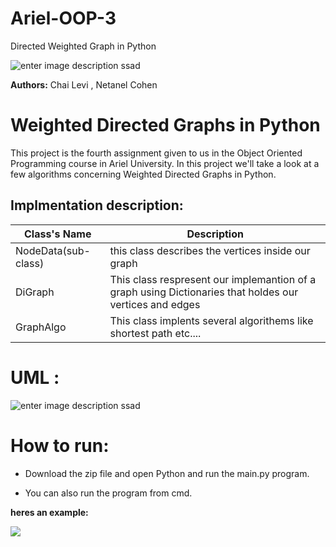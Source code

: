 # Ariel-OOP-3
Directed Weighted Graph in Python

![enter image description ssad](https://sites.google.com/a/afridar.ort.org.il/python/_/rsrc/1563114502427/home/python.jpg)

**Authors:** Chai Levi , Netanel Cohen

# Weighted Directed Graphs in Python
This project is the fourth assignment given to us in the Object Oriented Programming course in Ariel University.
In this project we'll take a look at a few algorithms concerning Weighted Directed Graphs in Python.

## Implmentation description:


| Class's Name | Description |
|--|--|
|NodeData(sub-class)|this class describes the vertices inside our graph|
|DiGraph|This class respresent our implemantion of a graph using Dictionaries that holdes our vertices and edges|
|GraphAlgo|This class implents several algorithems like shortest path etc....|
# UML :
![enter image description ssad](https://i.imgur.com/0y7SLor.png)

# How to run: 
- Download the zip file and open Python and run the main.py program. 

- You can also run the program from cmd. 

 **heres an example:**

  ![](https://i.imgur.com/zgEuZtM.png)












